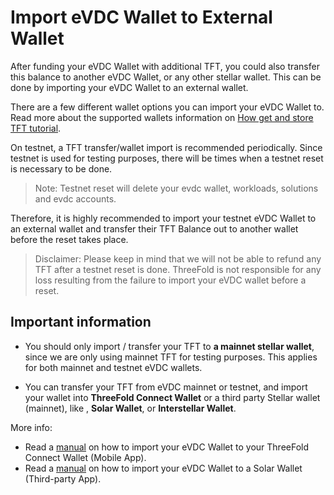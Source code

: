 # Import eVDC Wallet to External Wallet

After funding your eVDC Wallet with additional TFT, you could also transfer this balance to another eVDC Wallet, or any other stellar wallet. This can be done by importing your eVDC Wallet to an external wallet. 

There are a few different wallet options you can import your eVDC Wallet to. Read more about the supported wallets information on [How get and store TFT tutorial](https://manual2.threefold.io/#/mainnet_gettft).

On testnet, a TFT transfer/wallet import is recommended periodically. Since testnet is used for testing purposes, there will be times when a testnet reset is necessary to be done. 

> Note: Testnet reset will delete your evdc wallet, workloads, solutions and evdc accounts. 

Therefore, it is highly recommended to import your testnet eVDC Wallet to an external wallet and transfer their TFT Balance out to another wallet before the reset takes place. 

> Disclaimer: Please keep in mind that we will not be able to refund any TFT after a testnet reset is done. ThreeFold is not responsible for any loss resulting from the failure to import your eVDC wallet before a reset.

## Important information

- You should only import / transfer your TFT to __a mainnet stellar wallet__, since we are only using mainnet TFT for testing purposes. This applies for both mainnet and testnet eVDC wallets. 

- You can transfer your TFT from eVDC mainnet or testnet, and import your wallet into __ThreeFold Connect Wallet__ or a third party Stellar wallet (mainnet), like , __Solar Wallet__, or __Interstellar Wallet__. 

More info: 
- Read a [manual]((evdc_wallet_import_tf)) on how to import your eVDC Wallet to your ThreeFold Connect Wallet (Mobile App).
- Read a [manual](evdc_wallet_import_solar) on how to import your eVDC Wallet to a Solar Wallet (Third-party App).
